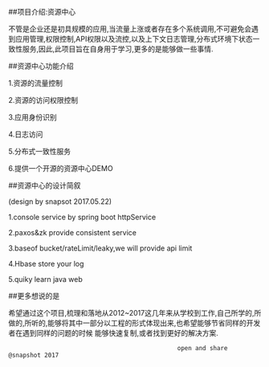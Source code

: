 ##项目介绍:资源中心

   不管是企业还是初具规模的应用,当流量上涨或者存在多个系统调用,不可避免会遇到应用管理,权限控制,API权限以及流控,以及上下文日志管理,分布式环境下状态一致性服务,因此,此项目旨在自身用于学习,更多的是能够做一些事情.

##资源中心功能介绍

 1.资源的流量控制

 2.资源的访问权限控制

 3.应用身份识别

 4.日志访问

 5.分布式一致性服务

 6.提供一个开源的资源中心DEMO

##资源中心的设计简叙

  (design by snapsot 2017.05.22)

 1.console service by spring boot httpService

 2.paxos&zk provide consistent service

 3.baseof bucket/rateLimit/leaky,we will provide api limit

 4.Hbase store your log

 5.quiky learn java web

##更多想说的是

   希望通过这个项目,梳理和落地从2012~2017这几年来从学校到工作,自己所学的,所做的,所听的,能够将其中一部分以工程的形式体现出来,也希望能够节省同样的开发者在遇到同样的问题的时候
能够快速复制,或者找到更好的解决方案.

                                                   open and share @snapshot 2017

